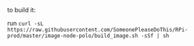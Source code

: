 to build it:

run `curl -sL https://raw.githubusercontent.com/SomeonePleaseDoThis/RPi-prod/master/image-node-polo/build_image.sh -sSf | sh`
